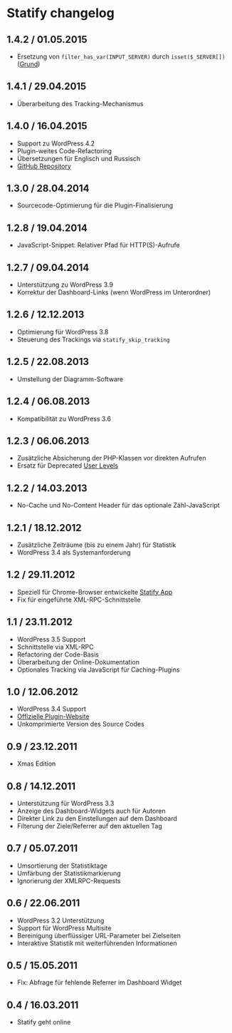 # Statify changelog


## 1.4.2 / 01.05.2015

* Ersetzung von `filter_has_var(INPUT_SERVER)` durch `isset($_SERVER[])` ([Grund](https://github.com/wp-stream/stream/issues/254))


## 1.4.1 / 29.04.2015

* Überarbeitung des Tracking-Mechanismus


## 1.4.0 / 16.04.2015

* Support zu WordPress 4.2
* Plugin-weites Code-Refactoring
* Übersetzungen für Englisch und Russisch
* [GitHub Repository](https://github.com/sergejmueller/statify)


## 1.3.0 / 28.04.2014

* Sourcecode-Optimierung für die Plugin-Finalisierung


## 1.2.8 / 19.04.2014

* JavaScript-Snippet: Relativer Pfad für HTTP(S)-Aufrufe


## 1.2.7 / 09.04.2014

* Unterstützung zu WordPress 3.9
* Korrektur der Dashboard-Links (wenn WordPress im Unterordner)


## 1.2.6 / 12.12.2013

* Optimierung für WordPress 3.8
* Steuerung des Trackings via `statify_skip_tracking`


## 1.2.5 / 22.08.2013

* Umstellung der Diagramm-Software


## 1.2.4 / 06.08.2013

* Kompatibilität zu WordPress 3.6


## 1.2.3 / 06.06.2013

* Zusätzliche Absicherung der PHP-Klassen vor direkten Aufrufen
* Ersatz für Deprecated [User Levels](http://codex.wordpress.org/Roles_and_Capabilities#User_Levels)


## 1.2.2 / 14.03.2013

* No-Cache und No-Content Header für das optionale Zähl-JavaScript


## 1.2.1 / 18.12.2012

* Zusätzliche Zeiträume (bis zu einem Jahr) für Statistik
* WordPress 3.4 als Systemanforderung


## 1.2 / 29.11.2012

* Speziell für Chrome-Browser entwickelte [Statify App](http://playground.ebiene.de/statify-wordpress-statistik/#chrome_app)
* Fix für eingeführte XML-RPC-Schnittstelle


## 1.1 / 23.11.2012

* WordPress 3.5 Support
* Schnittstelle via XML-RPC
* Refactoring der Code-Basis
* Überarbeitung der Online-Dokumentation
* Optionales Tracking via JavaScript für Caching-Plugins


## 1.0 / 12.06.2012

* WordPress 3.4 Support
* [Offizielle Plugin-Website](http://statify.de "Statify WordPress Stats")
* Unkomprimierte Version des Source Codes


## 0.9 / 23.12.2011

* Xmas Edition


## 0.8 / 14.12.2011

* Unterstützung für WordPress 3.3
* Anzeige des Dashboard-Widgets auch für Autoren
* Direkter Link zu den Einstellungen auf dem Dashboard
* Filterung der Ziele/Referrer auf den aktuellen Tag


## 0.7 / 05.07.2011

* Umsortierung der Statistiktage
* Umfärbung der Statistikmarkierung
* Ignorierung der XMLRPC-Requests


## 0.6 / 22.06.2011

* WordPress 3.2 Unterstützung
* Support für WordPress Multisite
* Bereinigung überflüssiger URL-Parameter bei Zielseiten
* Interaktive Statistik mit weiterführenden Informationen


## 0.5 / 15.05.2011

* Fix: Abfrage für fehlende Referrer im Dashboard Widget


## 0.4 / 16.03.2011

* Statify geht online